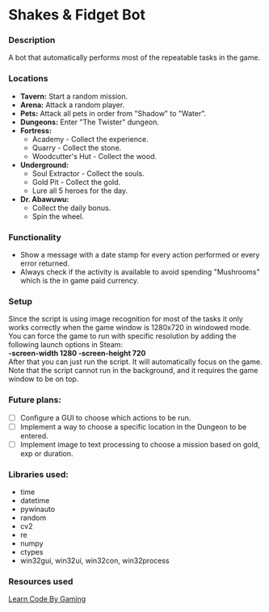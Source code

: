 # Shakes & Fidget Bot

### Description
A bot that automatically performs most of the repeatable tasks in the game.

### Locations
- **Tavern:** Start a random mission.
- **Arena:** Attack a random player.
- **Pets:** Attack all pets in order from "Shadow" to "Water".
- **Dungeons:** Enter "The Twister" dungeon.
- **Fortress:**
  - Academy - Collect the experience.
  - Quarry - Collect the stone.
  - Woodcutter's Hut - Collect the wood.
- **Underground:**
  - Soul Extractor - Collect the souls.
  - Gold Pit - Collect the gold.
  - Lure all 5 heroes for the day.
- **Dr. Abawuwu:**
  - Collect the daily bonus.
  - Spin the wheel.
  
### Functionality
- Show a message with a date stamp for every action performed or every error returned.
- Always check if the activity is available to avoid spending "Mushrooms" which is the in game paid currency.

### Setup
Since the script is using image recognition for most of the tasks it only works correctly when the game window is 1280x720 in windowed mode. You can force the game to run with specific resolution by adding the following launch options in Steam:  
**-screen-width 1280 -screen-height 720**  
After that you can just run the script. It will automatically focus on the game. Note that the script cannot run in the background, and it requires the game window to be on top.

### Future plans:
- [ ] Configure a GUI to choose which actions to be run.
- [ ] Implement a way to choose a specific location in the Dungeon to be entered.
- [ ] Implement image to text processing to choose a mission based on gold, exp or duration.
  
### Libraries used:
- time
- datetime
- pywinauto
- random
- cv2
- re
- numpy
- ctypes
- win32gui, win32ui, win32con, win32process  

### Resources used
[Learn Code By Gaming](https://www.youtube.com/channel/UCD8vb6Bi7_K_78nItq5YITA)  
